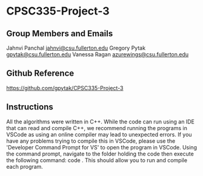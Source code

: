 # CPSC335-Project-3

## Group Members and Emails
Jahnvi Panchal  jahnvi@csu.fullerton.edu
Gregory Pytak   gpytak@csu.fullerton.edu
Vanessa Ragan   azurewings@csu.fullerton.edu

## Github Reference
https://github.com/gpytak/CPSC335-Project-3

## Instructions
All the algorithms were written in C++. While the code can run using an IDE that can read and compile C++, we recommend running the programs in VSCode as using an online compiler may lead to unexpected errors. If you have any problems trying to compile this in VSCode, please use the 'Developer Command Prompt for VS' to open the program in VSCode. Using the command prompt, navigate to the folder holding the code then execute the following command:
    code .
This should allow you to run and compile each program.